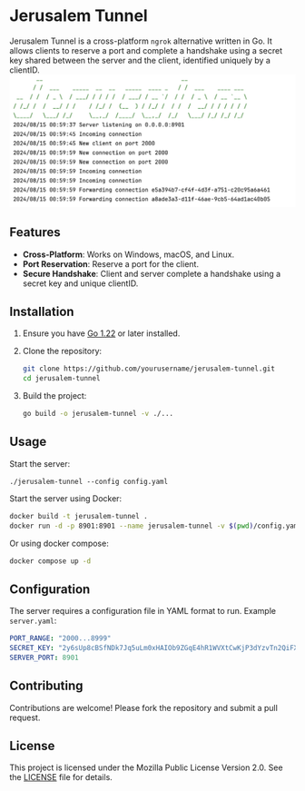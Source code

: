 # Jerusalem Tunnel

Jerusalem Tunnel is a cross-platform `ngrok` alternative written in Go. It allows clients to reserve a port and complete
a handshake using a secret key shared between the server and the client, identified uniquely by a clientID.
![ss.png](.assets/ss.png)

## Features

- **Cross-Platform**: Works on Windows, macOS, and Linux.
- **Port Reservation**: Reserve a port for the client.
- **Secure Handshake**: Client and server complete a handshake using a secret key and unique clientID.

## Installation

1. Ensure you have [Go 1.22](https://golang.org/dl/) or later installed.
2. Clone the repository:

    ```bash
    git clone https://github.com/yourusername/jerusalem-tunnel.git
    cd jerusalem-tunnel
    ```

3. Build the project:

    ```bash
    go build -o jerusalem-tunnel -v ./...
    ```

## Usage

Start the server:

    ./jerusalem-tunnel --config config.yaml

Start the server using Docker:

```bash
docker build -t jerusalem-tunnel .
docker run -d -p 8901:8901 --name jerusalem-tunnel -v $(pwd)/config.yaml:/app/config.yaml jerusalem-tunnel
```

Or using docker compose:
```bash
docker compose up -d
```

## Configuration

The server requires a configuration file in YAML format to run. Example `server.yaml`:

```yaml
PORT_RANGE: "2000...8999"
SECRET_KEY: "2y6sUp8cBSfNDk7Jq5uLm0xHAIOb9ZGqE4hR1WVXtCwKjP3dYzvTn2QiFXe8rMb6"
SERVER_PORT: 8901
```

## Contributing

Contributions are welcome! Please fork the repository and submit a pull request.

## License

This project is licensed under the Mozilla Public License Version 2.0. See the [LICENSE](LICENSE) file for details.